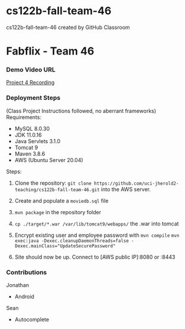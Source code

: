 # cs122b-fall-team-46
cs122b-fall-team-46 created by GitHub Classroom


# Fabflix - Team 46

### Demo Video URL
[Project 4 Recording](https://youtu.be/2HrkG3wFoc8)

### Deployment Steps
(Class Project Instructions followed, no aberrant frameworks)
Requirements:
* MySQL 8.0.30
* JDK 11.0.16
* Java Servlets 3.1.0
* Tomcat 9
* Maven 3.8.6
* AWS (Ubuntu Server 20.04)

Steps:
1. Clone the repository: `git clone https://github.com/uci-jherold2-teaching/cs122b-fall-team-46.git` into the AWS server.

2. Create and populate a `moviedb.sql` file

3. `mvn package` in the repository folder

4. `cp ./target/*.war /var/lib/tomcat9/webapps/` the .war into tomcat

5. Encrypt existing user and employee password with  `mvn compile`  `mvn exec:java -Dexec.cleanupDaemonThreads=false -Dexec.mainClass="UpdateSecurePassword"`

6. Site should now be up. Connect to [AWS public IP]:8080 or :8443



### Contributions

Jonathan
- Android

Sean
- Autocomplete

